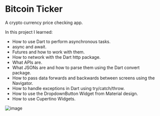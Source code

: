 # Bitcoin Ticker 

A crypto currency price checking app.

In this project I learned:
- How to use Dart to perform asynchronous tasks.
- async and await.
- Futures and how to work with them.
- How to network with the Dart http package.
- What APIs are.
- What JSONs are and how to parse them using the Dart convert package.
- How to pass data forwards and backwards between screens using the Navigator.
- How to handle exceptions in Dart using try/catch/throw.
- How to use the DropdownButton Widget from Material design.
- How to use Cupertino Widgets.


![image](http://Crypto-Price-Flutter/main/demo.png)

